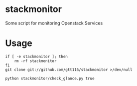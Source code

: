 stackmonitor
============

Some script for monitoring Openstack Services


Usage
=====

    if [ -e stackmonitor ]; then
        rm -rf stackmonitor
    fi
    git clone git://github.com/gtt116/stackmonitor >/dev/null

    python stackmonitor/check_glance.py true
